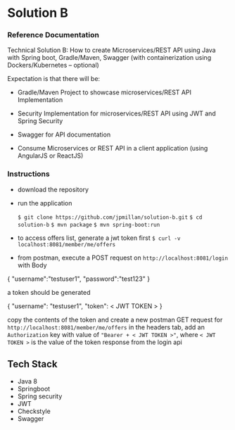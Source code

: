 
# Solution B

### Reference Documentation

Technical Solution B: How to create Microservices/REST API using Java with Spring boot, Gradle/Maven, Swagger (with containerization using Dockers/Kubernetes – optional)

Expectation is that there will be:

- Gradle/Maven Project to showcase microservices/REST API Implementation

- Security Implementation for microservices/REST API using JWT and Spring Security

- Swagger for API documentation

- Consume Microservices or REST API in a client application (using AngularJS or ReactJS)


### Instructions

- download the repository
- run the application

    `$ git clone https://github.com/jpmillan/solution-b.git`
    `$ cd solution-b`
    `$ mvn package`
    `$ mvn spring-boot:run`

- to access offers list, generate a jwt token first
`$ curl -v localhost:8081/member/me/offers`

- from postman, 
  execute a POST request on `http://localhost:8081/login`
with Body 

{
    "username":"testuser1",
    "password":"test123"
}

a token should be generated

{
    "username": "testuser1",
    "token": < JWT TOKEN >
}

copy the contents of the token and create a new postman GET request for `http://localhost:8081/member/me/offers`
in the headers tab, add an `Authorization` key with value of `"Bearer + < JWT TOKEN >"`, where `< JWT TOKEN >` is the value of the token response from the login api

## Tech Stack

- Java 8
- Springboot
- Spring security
- JWT
- Checkstyle
- Swagger
